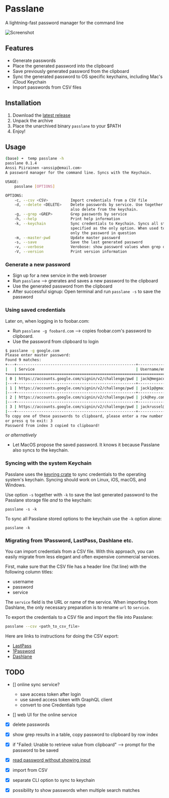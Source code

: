 # Passlane

A lightning-fast password manager for the command line

![Screenshot](https://i.imgur.com/jCVJiLT.png)

## Features

- Generate passwords
- Place the generated password into the clipboard
- Save previously generated password from the clipboard
- Sync the generated password to OS specific keychains, including Mac's iCloud Keychain
- Import passwords from CSV files

## Installation

1. Download the [latest release](https://github.com/anssip/passlane/releases)
2. Unpack the archive
3. Place the unarchived binary `passlane` to your $PATH
4. Enjoy!

## Usage

```bash
(base) ➜  temp passlane -h
passlane 0.1.4
Anssi Piirainen <anssip@email.com>
A password manager for the command line. Syncs with the Keychain.

USAGE:
    passlane [OPTIONS]

OPTIONS:
    -c, --csv <CSV>          Import credentials from a CSV file
    -d, --delete <DELETE>    Delete passwords by service. Use together with --keychain to
                             also delete from the keychain.
    -g, --grep <GREP>        Grep passwords by service
    -h, --help               Print help information
    -k, --keychain           Sync credentials to Keychain. Syncs all store credentials when
                             specified as the only option. When used together with --save, syncs
                             only the password in question
    -m, --master-pwd         Update master password
    -s, --save               Save the last generated password
    -v, --verbose            Verobose: show password values when grep option finds several matches
    -V, --version            Print version information
```

### Generate a new password

- Sign up for a new service in the web browser
- Run `passlane` --> gnerates and saves a new password to the clipboard
- Use the generated password from the clipboard
- After successful signup: Open terminal and run `passlane -s` to save the password

### Using saved credentials

Later on, when logging in to foobar.com:

- Run `passlane -g foobard.com` --> copies foobar.com's password to clipboard.
- Use the password from clipboard to login

```bash
$ passlane -g google.com
Please enter master password:
Found 9 matches:
+---+-----------------------------------------------------+------------------------------------+
|   | Service                                             | Username/email                     |
+==============================================================================================+
| 0 | https://accounts.google.com/signin/v2/challenge/pwd | jack@megacorp.com                  |
|---+-----------------------------------------------------+------------------------------------|
| 1 | https://accounts.google.com/signin/v2/challenge/pwd | jack1p@gmail.com                   |
|---+-----------------------------------------------------+------------------------------------|
| 2 | https://accounts.google.com/signin/v2/challenge/pwd | jck@hey.com                        |
|---+-----------------------------------------------------+------------------------------------|
| 3 | https://accounts.google.com/signin/v2/challenge/pwd | jackrussel@gmail.com               |
|---+-----------------------------------------------------+------------------------------------|
To copy one of these passwords to clipboard, please enter a row number from the table above,
or press q to exit: 3
Password from index 3 copied to clipboard!
```

_or alternatively_

- Let MacOS propose the saved password. It knows it because Passlane also syncs to the keychain.

### Syncing with the system Keychain

Passlane uses the [keyring crate](https://crates.io/crates/keyring) to sync credentials to the operating system's keychain. Syncing should work on Linux, iOS, macOS, and Windows.

Use option `-s` together with `-k` to save the last generated password to the Passlane storage file _and_ to the keychain:

```
passlane -s -k
```

To sync all Passlane stored options to the keychain use the `-k` option alone:

```
passlane -k
```

### Migrating from 1Password, LastPass, Dashlane etc.

You can import credentials from a CSV file. With this approach, you can easily migrate from less elegant and often expensive commercial services.

First, make sure that the CSV file has a header line (1st line) with the following column titles:

- username
- password
- service

The `service` field is the URL or name of the service. When importing from Dashlane, the only necessary preparation is to rename `url` to `service`.

To export the credentials to a CSV file and import the file into Passlane:

```bash
passlane --csv <path_to_csv_file>
```

Here are links to instructions for doing the CSV export:

- [LastPass](https://support.lastpass.com/help/how-do-i-nbsp-export-stored-data-from-lastpass-using-a-generic-csv-file)
- [1Password](https://support.1password.com/export/)
- [Dashlane](https://support.dashlane.com/hc/en-us/articles/202625092-Export-your-passwords-from-Dashlane)

## TODO

- [] online sync service?

  - save access token after login
  - use saved access token with GraphQL client
  - convert to one Credentials type

- [] web UI for the online service
- [x] delete passwords
- [x] show grep results in a table, copy password to clipboard by row index

- [x] if "Failed: Unable to retrieve value from clipboard" --> prompt for the password to be saved
- [x] [read password without showing input](https://stackoverflow.com/questions/28924134/how-can-i-get-password-input-without-showing-user-input)
- [x] import from CSV
- [x] separate CLI option to sync to keychain
- [x] possibility to show passwords when multiple search matches
